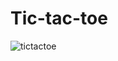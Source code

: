 # Tic-tac-toe

![tictactoe](https://github.com/M0H1K4/Tic-tac-toe/assets/115192875/acf8bf16-b8ad-4c6c-b012-320f674c33a1)
